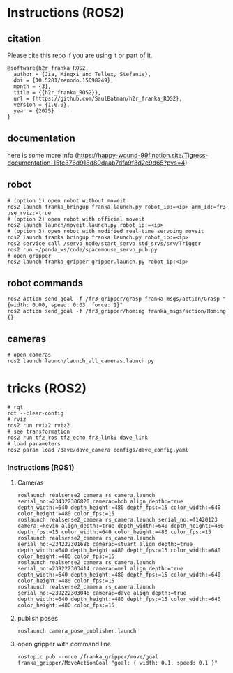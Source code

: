 # Instructions (ROS2)
## citation
Please cite this repo if you are using it or part of it.
```
@software{h2r_franka_ROS2,
  author = {Jia, Mingxi and Tellex, Stefanie},
  doi = {10.5281/zenodo.15098249},
  month = {3},
  title = {{h2r_franka_ROS2}},
  url = {https://github.com/SaulBatman/h2r_franka_ROS2},
  version = {1.0.0},
  year = {2025}
}
```
## documentation
here is some more info (https://happy-wound-99f.notion.site/Tigress-documentation-15fc376d918d80daab7dfa9f3d2e9d65?pvs=4)

## robot
```
# (option 1) open robot without moveit
ros2 launch franka_bringup franka.launch.py robot_ip:=<ip> arm_id:=fr3 use_rviz:=true
# (option 2) open robot with official moveit
ros2 launch launch/moveit.launch.py robot_ip:=<ip>
# (option 3) open robot with modified real-time servoing moveit
ros2 launch franka bringup franka.launch.py robot_ip:=<ip>
ros2 service call /servo_node/start_servo std_srvs/srv/Trigger
ros2 run ~/panda_ws/code/spacemouse_servo_pub.py
# open gripper
ros2 launch franka_gripper gripper.launch.py robot_ip:<ip>
```
## robot commands
```
ros2 action send_goal -f /fr3_gripper/grasp franka_msgs/action/Grasp "{width: 0.00, speed: 0.03, force: 1}"
ros2 action send_goal -f /fr3_gripper/homing franka_msgs/action/Homing {}
```
## cameras
```
# open cameras
ros2 launch launch/launch_all_cameras.launch.py
```
# tricks (ROS2)
```
# rqt
rqt --clear-config
# rviz 
ros2 run rviz2 rviz2
# see transformation
ros2 run tf2_ros tf2_echo fr3_link0 dave_link
# load parameters
ros2 param load /dave/dave_camera configs/dave_config.yaml
```

### Instructions (ROS1)
1. Cameras
    ```
    roslaunch realsense2_camera rs_camera.launch serial_no:=234322306820 camera:=bob align_depth:=true depth_width:=640 depth_height:=480 depth_fps:=15 color_width:=640 color_height:=480 color_fps:=15
   roslaunch realsense2_camera rs_camera.launch serial_no:=f1420123 camera:=kevin align_depth:=true depth_width:=640 depth_height:=480 depth_fps:=15 color_width:=640 color_height:=480 color_fps:=15
   roslaunch realsense2_camera rs_camera.launch serial_no:=234222301686 camera:=stuart align_depth:=true depth_width:=640 depth_height:=480 depth_fps:=15 color_width:=640 color_height:=480 color_fps:=15
   roslaunch realsense2_camera rs_camera.launch serial_no:=239222303414 camera:=mel align_depth:=true depth_width:=640 depth_height:=480 depth_fps:=15 color_width:=640 color_height:=480 color_fps:=15
   roslaunch realsense2_camera rs_camera.launch serial_no:=239222303046 camera:=dave align_depth:=true depth_width:=640 depth_height:=480 depth_fps:=15 color_width:=640 color_height:=480 color_fps:=15

    ```
2. publish poses
    ```
    roslaunch camera_pose_publisher.launch
    ```
3. open gripper with command line
    ```
    rostopic pub --once /franka_gripper/move/goal franka_gripper/MoveActionGoal "goal: { width: 0.1, speed: 0.1 }"
    ```
